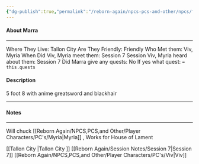 ```yaml
---
{"dg-publish":true,"permalink":"/reborn-again/npcs-pcs-and-other/npcs/friendly/marra/"}
---
```



#### About Marra
---
Where They Live: Tallon City 
Are They Friendly: Friendly 
Who Met them: Viv, Myria
When Did Viv, Myria meet them: Session 7
Session Viv, Myria heard about them: Session 7
Did Marra give any quests: No
	If yes what quest: `= this.quests`


#### Description
5 foot 8 with anime greatsword and blackhair

---

#### Notes
---
Will chuck [[Reborn Again/NPCS,PCS,and Other/Player Characters/PC's/Myria\|Myria]] , Works for House of Lament

[[Tallon City \|Tallon City ]]
	[[Reborn Again/Session Notes/Session 7\|Session 7]]
	[[Reborn Again/NPCS,PCS,and Other/Player Characters/PC's/Viv\|Viv]]
	